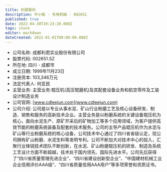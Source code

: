 ```yaml
---
title: 利君股份
description: 中小板 - 专用机械 - 002651
published: true
date: 2022-04-30T19:23:20.000Z
tags: stock
editor: markdown
dateCreated: 2022-01-01T00:00:00.000Z
---
```


- 公司名称: 成都利君实业股份有限公司
- 股票代码: 002651.SZ
- 所在地: 四川 - 成都市
- 成立日期: 1999年11月23日
- 注册资本: 103,346万元
- 法定代表人: 何亚民
- 主营业务: 主营业务:辊压机(高压辊磨机)及其配套设备业务和航空零件及工装设计制造业务
- 公司官网: [www.cdleejun.com](www.cdleejun.com)
- 公司介绍: 公司是以专业从事水泥、矿山行业粉磨工艺及核心设备研发、制造、销售和服务的高新技术企业。主营业务是以粉磨系统的关键设备辊压机为核心，面向水泥生产、原矿开采后的矿物加工等多个应用领域，为客户提供高效节能的粉磨系统装备及配套的技术服务。公司的主导产品辊压机作为水泥与矿山等行业粉磨系统的核心设备，公司技术中心通过了四川省省级认定，现公司拥有矿山粉磨、水泥生料等发明专利。公司不断加大对技术中心的投入，汇聚行业锋锐技术团队不断创新，在水泥、矿山粉磨辊压机的研发、制造及系统工艺设计方面不断超越，技术处于国内领先、国际先进水平。公司先后获得了“四川省质量管理先进企业”、“四川省建设创新型企业”、“中国建材机械工业企业信用评价AAA级”、“四川省质量信用AAA用户”等多项荣誉和资质证书。


